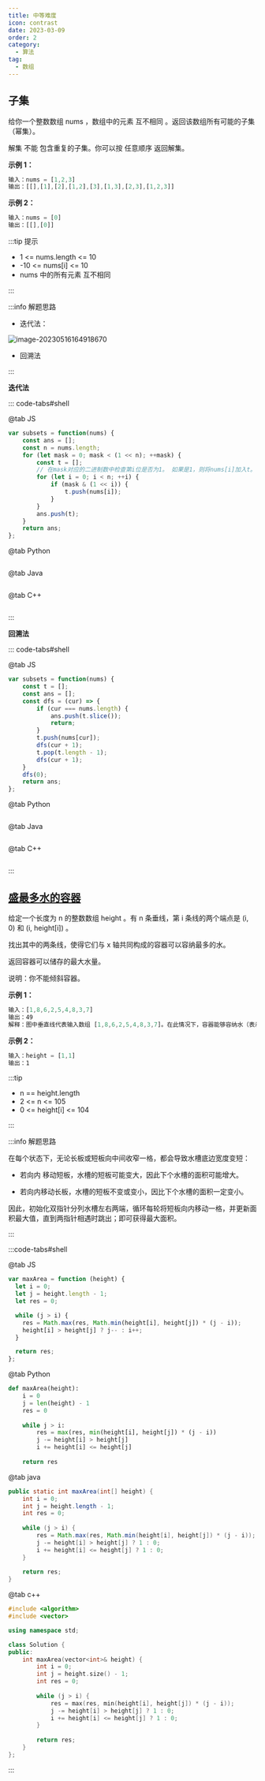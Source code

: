 ```yaml
---
title: 中等难度
icon: contrast
date: 2023-03-09
order: 2
category:
  - 算法
tag:
  - 数组
---
```


## 子集

给你一个整数数组 nums ，数组中的元素 互不相同 。返回该数组所有可能的子集（幂集）。

解集 不能 包含重复的子集。你可以按 任意顺序 返回解集。

**示例 1：**

```js
输入：nums = [1,2,3]
输出：[[],[1],[2],[1,2],[3],[1,3],[2,3],[1,2,3]]
```

**示例 2：**

```js
输入：nums = [0]
输出：[[],[0]]
```

:::tip 提示

* 1 <= nums.length <= 10
* -10 <= nums[i] <= 10
* nums 中的所有元素 互不相同

:::

:::info 解题思路

* 迭代法：

![image-20230516164918670](https://raw.githubusercontent.com/GodX-18/picBed/main/image-20230516164918670.png)

* 回溯法

:::

**迭代法**

::: code-tabs#shell

@tab JS

```js
var subsets = function(nums) {
    const ans = [];
    const n = nums.length;
    for (let mask = 0; mask < (1 << n); ++mask) {
        const t = [];
        // 在mask对应的二进制数中检查第i位是否为1。 如果是1，则将nums[i]加入t。
        for (let i = 0; i < n; ++i) {
            if (mask & (1 << i)) {
                t.push(nums[i]);
            }
        }
        ans.push(t);
    }
    return ans;
};
```

@tab Python

```python
```

@tab Java

```java
```

@tab C++

```c++

```

:::

**回溯法**

::: code-tabs#shell

@tab JS

```js
var subsets = function(nums) {
    const t = [];
    const ans = [];
    const dfs = (cur) => {
        if (cur === nums.length) {
            ans.push(t.slice());
            return;
        }
        t.push(nums[cur]);
        dfs(cur + 1);
        t.pop(t.length - 1);
        dfs(cur + 1);
    }
    dfs(0);
    return ans;
};
```

@tab Python

```python

```

@tab Java

```java

```

@tab C++

```c++

```

:::

## [盛最多水的容器](https://leetcode.cn/problems/container-with-most-water/)

给定一个长度为 n 的整数数组 height 。有 n 条垂线，第 i 条线的两个端点是 (i, 0) 和 (i, height[i]) 。

找出其中的两条线，使得它们与 x 轴共同构成的容器可以容纳最多的水。

返回容器可以储存的最大水量。

说明：你不能倾斜容器。

**示例 1：**

```js
输入：[1,8,6,2,5,4,8,3,7]
输出：49 
解释：图中垂直线代表输入数组 [1,8,6,2,5,4,8,3,7]。在此情况下，容器能够容纳水（表示为蓝色部分）的最大值为 49。
```

**示例 2：**

```js
输入：height = [1,1]
输出：1
```


:::tip

* n == height.length
* 2 <= n <= 105
* 0 <= height[i] <= 104

:::

:::info 解题思路

在每个状态下，无论长板或短板向中间收窄一格，都会导致水槽底边宽度变短：

* 若向内 移动短板，水槽的短板可能变大，因此下个水槽的面积可能增大。

* 若向内移动长板，水槽的短板不变或变小，因比下个水槽的面积一定变小。

因此，初始化双指针分列水槽左右两端，循环每轮将短板向内移动一格，并更新面积最大值，直到两指针相遇时跳出；即可获得最大面积。

:::

:::code-tabs#shell

@tab JS

```js
var maxArea = function (height) {
  let i = 0;
  let j = height.length - 1;
  let res = 0;

  while (j > i) {
    res = Math.max(res, Math.min(height[i], height[j]) * (j - i));
    height[i] > height[j] ? j-- : i++;
  }

  return res;
};
```

@tab Python

```python
def maxArea(height):
    i = 0
    j = len(height) - 1
    res = 0
    
    while j > i:
        res = max(res, min(height[i], height[j]) * (j - i))
        j -= height[i] > height[j]
        i += height[i] <= height[j]
        
    return res
```

@tab java 

```java
public static int maxArea(int[] height) {
    int i = 0;
    int j = height.length - 1;
    int res = 0;
    
    while (j > i) {
        res = Math.max(res, Math.min(height[i], height[j]) * (j - i));
        j -= height[i] > height[j] ? 1 : 0;
        i += height[i] <= height[j] ? 1 : 0;
    }
    
    return res;
}
```

@tab c++

```c++
#include <algorithm>
#include <vector>

using namespace std;

class Solution {
public:
    int maxArea(vector<int>& height) {
        int i = 0;
        int j = height.size() - 1;
        int res = 0;
        
        while (j > i) {
            res = max(res, min(height[i], height[j]) * (j - i));
            j -= height[i] > height[j] ? 1 : 0;
            i += height[i] <= height[j] ? 1 : 0;
        }
        
        return res;
    }
};

```

:::
